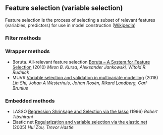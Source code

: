 ## Feature selection (variable selection)
Feature selection is the process of selecting a subset of relevant features (variables, predictors) for use in model construction ([Wikipedia](https://en.wikipedia.org/wiki/Feature_selection))

### Filter methods

### Wrapper methods
* Boruta. All-relevant feature selection
  [Boruta – A System for Feature Selection](https://www.mimuw.edu.pl/~ajank/papers/Kursa2010.pdf) (2010) *Miron B. Kursa,  Aleksander Jankowski,  Witold R. Rudnick*
* MUVR
  [Variable selection and validation in multivariate modelling](https://academic.oup.com/bioinformatics/article/35/6/972/5085367) (2018) *Lin Shi, Johan A Westerhuis, Johan Rosén, Rikard Landberg, Carl Brunius*

### Embedded methods
* LASSO
  [Regression Shrinkage and Selection via the lasso](https://statweb.stanford.edu/~tibs/lasso/lasso.pdf) (1996) *Robert Tibshirani*
* Elastic net
  [Regularization and variable selection via the elastic net](https://web.stanford.edu/~hastie/Papers/B67.2%20(2005)%20301-320%20Zou%20&%20Hastie.pdf) (2005) *Hui Zou, Trevor Hastie*
